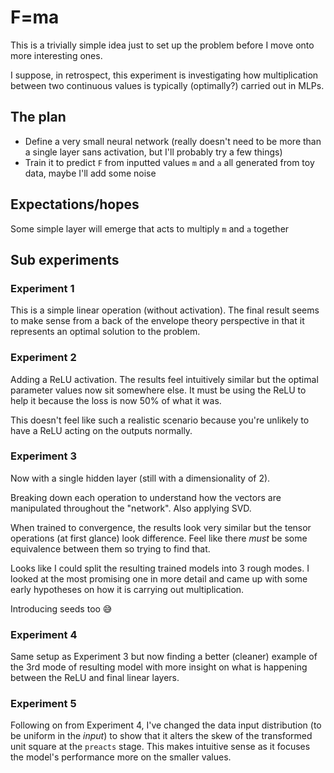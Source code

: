 # F=ma

This is a trivially simple idea just to set up the problem before I move onto more interesting ones.

I suppose, in retrospect, this experiment is investigating how multiplication between two continuous values is typically (optimally?) carried out in MLPs.

## The plan

- Define a very small neural network (really doesn't need to be more than a single layer sans activation, but I'll probably try a few things)
- Train it to predict `F` from inputted values `m` and `a` all generated from toy data, maybe I'll add some noise

## Expectations/hopes

Some simple layer will emerge that acts to multiply `m` and `a` together

## Sub experiments

### Experiment 1

This is a simple linear operation (without activation). The final result seems to make sense from a back of the envelope theory perspective in that it represents an optimal solution to the problem.

### Experiment 2

Adding a ReLU activation. The results feel intuitively similar but the optimal parameter values now sit somewhere else. It must be using the ReLU to help it because the loss is now 50% of what it was.

This doesn't feel like such a realistic scenario because you're unlikely to have a ReLU acting on the outputs normally.

### Experiment 3

Now with a single hidden layer (still with a dimensionality of 2).

Breaking down each operation to understand how the vectors are manipulated throughout the "network". Also applying SVD.

When trained to convergence, the results look very similar but the tensor operations (at first glance) look difference. Feel like there _must_ be some equivalence between them so trying to find that.

Looks like I could split the resulting trained models into 3 rough modes. I looked at the most promising one in more detail and came up with some early hypotheses on how it is carrying out multiplication.

Introducing seeds too 😅

### Experiment 4

Same setup as Experiment 3 but now finding a better (cleaner) example of the 3rd mode of resulting model with more insight on what is happening between the ReLU and final linear layers.

### Experiment 5

Following on from Experiment 4, I've changed the data input distribution (to be uniform in the _input_) to show that it alters the skew of the transformed unit square at the `preacts` stage. This makes intuitive sense as it focuses the model's performance more on the smaller values.

